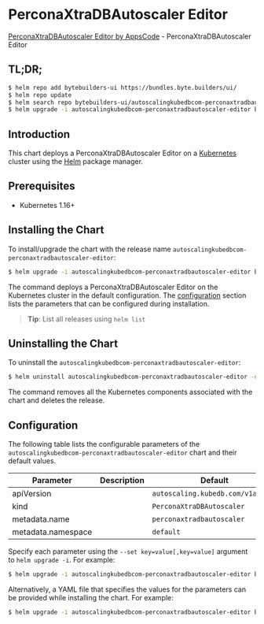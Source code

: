 # PerconaXtraDBAutoscaler Editor

[PerconaXtraDBAutoscaler Editor by AppsCode](https://byte.builders) - PerconaXtraDBAutoscaler Editor

## TL;DR;

```bash
$ helm repo add bytebuilders-ui https://bundles.byte.builders/ui/
$ helm repo update
$ helm search repo bytebuilders-ui/autoscalingkubedbcom-perconaxtradbautoscaler-editor --version=v0.4.8
$ helm upgrade -i autoscalingkubedbcom-perconaxtradbautoscaler-editor bytebuilders-ui/autoscalingkubedbcom-perconaxtradbautoscaler-editor -n default --create-namespace --version=v0.4.8
```

## Introduction

This chart deploys a PerconaXtraDBAutoscaler Editor on a [Kubernetes](http://kubernetes.io) cluster using the [Helm](https://helm.sh) package manager.

## Prerequisites

- Kubernetes 1.16+

## Installing the Chart

To install/upgrade the chart with the release name `autoscalingkubedbcom-perconaxtradbautoscaler-editor`:

```bash
$ helm upgrade -i autoscalingkubedbcom-perconaxtradbautoscaler-editor bytebuilders-ui/autoscalingkubedbcom-perconaxtradbautoscaler-editor -n default --create-namespace --version=v0.4.8
```

The command deploys a PerconaXtraDBAutoscaler Editor on the Kubernetes cluster in the default configuration. The [configuration](#configuration) section lists the parameters that can be configured during installation.

> **Tip**: List all releases using `helm list`

## Uninstalling the Chart

To uninstall the `autoscalingkubedbcom-perconaxtradbautoscaler-editor`:

```bash
$ helm uninstall autoscalingkubedbcom-perconaxtradbautoscaler-editor -n default
```

The command removes all the Kubernetes components associated with the chart and deletes the release.

## Configuration

The following table lists the configurable parameters of the `autoscalingkubedbcom-perconaxtradbautoscaler-editor` chart and their default values.

|     Parameter      | Description |                   Default                    |
|--------------------|-------------|----------------------------------------------|
| apiVersion         |             | <code>autoscaling.kubedb.com/v1alpha1</code> |
| kind               |             | <code>PerconaXtraDBAutoscaler</code>         |
| metadata.name      |             | <code>perconaxtradbautoscaler</code>         |
| metadata.namespace |             | <code>default</code>                         |


Specify each parameter using the `--set key=value[,key=value]` argument to `helm upgrade -i`. For example:

```bash
$ helm upgrade -i autoscalingkubedbcom-perconaxtradbautoscaler-editor bytebuilders-ui/autoscalingkubedbcom-perconaxtradbautoscaler-editor -n default --create-namespace --version=v0.4.8 --set apiVersion=autoscaling.kubedb.com/v1alpha1
```

Alternatively, a YAML file that specifies the values for the parameters can be provided while
installing the chart. For example:

```bash
$ helm upgrade -i autoscalingkubedbcom-perconaxtradbautoscaler-editor bytebuilders-ui/autoscalingkubedbcom-perconaxtradbautoscaler-editor -n default --create-namespace --version=v0.4.8 --values values.yaml
```
